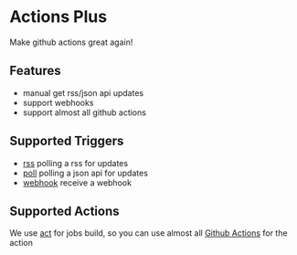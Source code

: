 # Actions Plus

Make github actions great again!

## Features

- manual get rss/json api updates
- support webhooks
- support almost all github actions

## Supported Triggers

- [rss](/docs/triggers/rss.md) polling a rss for updates
- [poll](/docs/triggers/poll.md) polling a json api for updates
- [webhook](/docs/triggers/webhook.md) receive a webhook

## Supported Actions

We use [act](https://github.com/nektos/act) for jobs build, so you can use almost all [Github Actions](https://github.com/marketplace?type=actions) for the action
